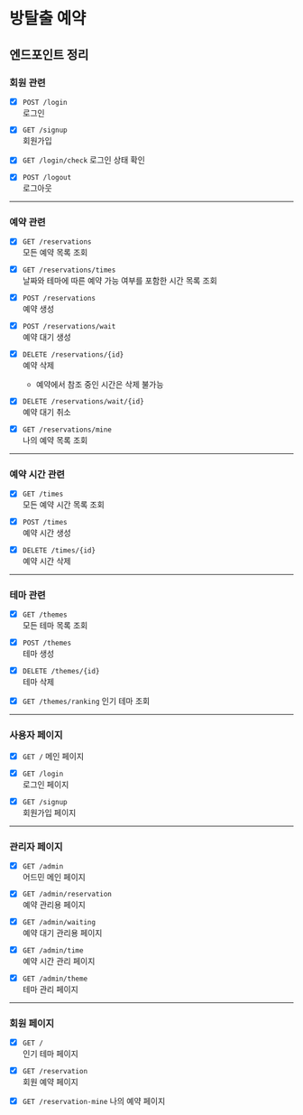 # 방탈출 예약

## 엔드포인트 정리



### 회원 관련

- [x] `POST /login`  
  로그인


- [x] `GET /signup`  
  회원가입


- [x] `GET /login/check`
  로그인 상태 확인


- [x] `POST /logout`  
  로그아웃


---

### 예약 관련

- [x] `GET /reservations`  
  모든 예약 목록 조회

 
- [x] `GET /reservations/times`  
  날짜와 테마에 따른 예약 가능 여부를 포함한 시간 목록 조회


- [x] `POST /reservations`  
  예약 생성


- [x] `POST /reservations/wait`  
  예약 대기 생성


- [x] `DELETE /reservations/{id}`  
  예약 삭제
  - 예약에서 참조 중인 시간은 삭제 불가능


- [x] `DELETE /reservations/wait/{id}`  
  예약 대기 취소


- [x] `GET /reservations/mine`  
    나의 예약 목록 조회


---

### 예약 시간 관련

- [x] `GET /times`  
  모든 예약 시간 목록 조회


- [x] `POST /times`  
  예약 시간 생성


- [x] `DELETE /times/{id}`  
  예약 시간 삭제

---


### 테마 관련

- [x] `GET /themes`  
  모든 테마 목록 조회


- [x] `POST /themes`  
  테마 생성


- [x] `DELETE /themes/{id}`  
  테마 삭제


- [x] `GET /themes/ranking`
  인기 테마 조회

  
---

### 사용자 페이지

- [x] `GET /`
  메인 페이지


- [x] `GET /login`  
  로그인 페이지


- [x] `GET /signup`  
  회원가입 페이지


---


### 관리자 페이지


- [x] `GET /admin`  
  어드민 메인 페이지


- [x] `GET /admin/reservation`  
  예약 관리용 페이지


- [x] `GET /admin/waiting`  
  예약 대기 관리용 페이지


- [x] `GET /admin/time`  
  예약 시간 관리 페이지  


- [x] `GET /admin/theme`  
  테마 관리 페이지  


---

### 회원 페이지

- [x] `GET /`  
  인기 테마 페이지


- [x] `GET /reservation`  
  회원 예약 페이지


- [x] `GET /reservation-mine`
  나의 예약 페이지
